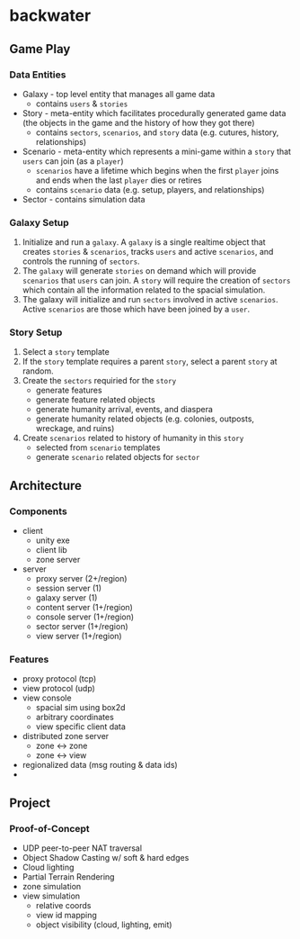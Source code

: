 # backwater

## Game Play

### Data Entities

* Galaxy - top level entity that manages all game data
    * contains `users` & `stories`
* Story - meta-entity which facilitates procedurally generated game data (the objects in the game and the history of how they got there)
    * contains `sectors`, `scenarios`, and `story` data (e.g. cutures, history, relationships)
* Scenario - meta-entity which represents a mini-game within a `story` that `users` can join (as a `player`) 
    * `scenarios` have a lifetime which begins when the first `player` joins and ends when the last `player` dies or retires
    * contains `scenario` data (e.g. setup, players, and relationships)
* Sector - contains simulation data

### Galaxy Setup

1. Initialize and run a `galaxy`.  A `galaxy` is a single realtime object that creates `stories` & `scenarios`, tracks `users` and active `scenarios`, and controls the running of `sectors`.
2. The `galaxy` will generate `stories` on demand which will provide `scenarios` that `users` can join.  A `story` will require the creation of `sectors` which contain all the information related to the spacial simulation.
3. The galaxy will initialize and run `sectors` involved in active `scenarios`.  Active `scenarios` are those which have been joined by a `user`.

### Story Setup

1. Select a `story` template
2. If the `story` template requires a parent `story`, select a parent `story` at random.
3. Create the `sectors` requiried for the `story`
    * generate features
    * generate feature related objects
    * generate humanity arrival, events, and diaspera
    * generate humanity related objects (e.g. colonies, outposts, wreckage, and ruins)
4. Create `scenarios` related to history of humanity in this `story`
    * selected from `scenario` templates
    * generate `scenario` related objects for `sector`

## Architecture

### Components

* client
    * unity exe
    * client lib
    * zone server
* server
    * proxy server (2+/region)
    * session server (1)
    * galaxy server (1)
    * content server (1+/region)
    * console server (1+/region)
    * sector server (1+/region)
    * view server  (1+/region)

### Features

* proxy protocol (tcp)
* view protocol (udp)
* view console
    * spacial sim using box2d
    * arbitrary coordinates
    * view specific client data
* distributed zone server
    * zone <-> zone
    * zone <-> view
* regionalized data (msg routing & data ids)
* 

## Project

### Proof-of-Concept

* UDP peer-to-peer NAT traversal
* Object Shadow Casting w/ soft & hard edges
* Cloud lighting
* Partial Terrain Rendering
* zone simulation
* view simulation
    * relative coords
    * view id mapping
    * object visibility (cloud, lighting, emit)